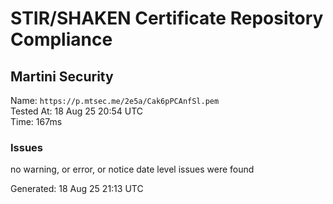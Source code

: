# STIR/SHAKEN Certificate Repository Compliance

## Martini Security

Name: `https://p.mtsec.me/2e5a/Cak6pPCAnfSl.pem`\
Tested At: 18 Aug 25 20:54 UTC\
Time: 167ms

### Issues

no warning, or error, or notice date level issues were found

Generated: 18 Aug 25 21:13 UTC